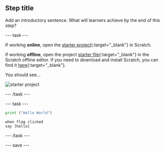 ## Step title

Add an introductory sentence. What will learners achieve by the end of this step?

--- task ---

If working **online**, open the [starter project](http://rpf.io/p/en/projectName-on){:target="_blank"} in Scratch.
 
If working **offline**, open the project [starter file](http://rpf.io/p/en/projectName-get){:target="_blank"} in the Scratch offline editor. If you need to download and install Scratch, you can find it [here](https://scratch.mit.edu/download){:target="_blank"}.

You should see...
 
![starter project](images/starter_project.png)

--- /task ---

--- task ---
```python
print ("Hello World")
```
```scratch3
when flag clicked
say [hello]
```
--- /task ---

--- save ---
